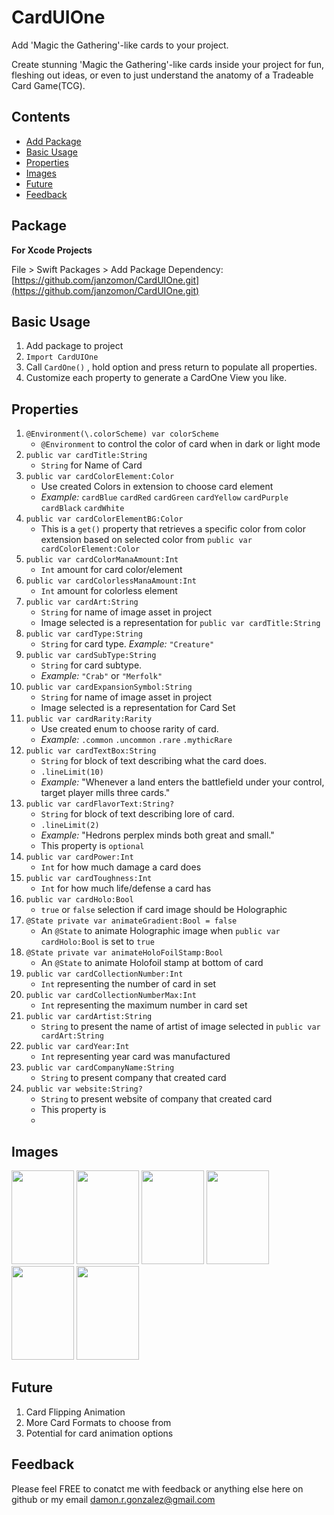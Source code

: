 # CardUIOne

Add 'Magic the Gathering'-like cards to your project.

Create stunning 'Magic the Gathering'-like cards inside your project for fun, fleshing out ideas, or even to just understand the anatomy of a Tradeable Card Game(TCG).

## Contents
- [Add Package](https://github.com/janzomon/CardUIOne#package)
- [Basic Usage](https://github.com/janzomon/CardUIOne#basic-usage)
- [Properties](https://github.com/janzomon/CardUIOne#properties)
- [Images](https://github.com/janzomon/CardUIOne#images)
- [Future](https://github.com/janzomon/CardUIOne#future)
- [Feedback](https://github.com/janzomon/CardUIOne#feedback)


## Package
**For Xcode Projects**

File > Swift Packages > Add Package Dependency: [https://github.com/janzomon/CardUIOne.git](https://github.com/janzomon/CardUIOne.git)

## Basic Usage

1. Add package to project
2. `Import CardUIOne`
3. Call `CardOne()` , hold option and press return to populate all properties.
4. Customize each property to generate a CardOne View you like.

## Properties

1. `@Environment(\.colorScheme) var colorScheme`
   - `@Environment` to control the color of card when in dark or light mode
1. `public var cardTitle:String`
    - `String` for Name of Card
3. `public var cardColorElement:Color`
    - Use created  Colors in extension to choose card element
    - *Example:* `cardBlue` `cardRed` `cardGreen` `cardYellow` `cardPurple` `cardBlack` `cardWhite`
4. `public var cardColorElementBG:Color`
    - This is a `get()` property that retrieves a specific color from color extension based on selected color from `public var cardColorElement:Color`
5. `public var cardColorManaAmount:Int`
    - `Int` amount for card color/element
6. `public var cardColorlessManaAmount:Int`
    - `Int` amount for colorless element
7. `public var cardArt:String`
    - `String` for name of image asset in project
    - Image selected is a representation for `public var cardTitle:String`
8. `public var cardType:String`
    - `String` for card type. *Example:* `"Creature"`
9. `public var cardSubType:String`
    - `String` for card subtype.
    - *Example:* `"Crab"` or `"Merfolk"`
10. `public var cardExpansionSymbol:String`
    - `String` for name of image asset in project
    - Image selected is a representation for Card Set
11. `public var cardRarity:Rarity`
    - Use created enum to choose rarity of card.
    - *Example:* `.common` `.uncommon` `.rare` `.mythicRare`
12. `public var cardTextBox:String`
    - `String` for block of text describing what the card does.
    - `.lineLimit(10)`
    - *Example:* "Whenever a land enters the battlefield under your control, target player mills three cards."
13. `public var cardFlavorText:String?`
    - `String` for block of text describing lore of card.
    - `.lineLimit(2)`
    - *Example:* "Hedrons perplex minds both great and small."
    - This property is `optional`
14. `public var cardPower:Int`
    - `Int` for how much damage a card does
15. `public var cardToughness:Int`
    - `Int` for how much life/defense a card has
16. `public var cardHolo:Bool`
    - `true` or `false` selection if card image should be Holographic
17. `@State private var animateGradient:Bool = false`
    - An `@State` to animate Holographic image when `public var cardHolo:Bool` is set to `true`
18. `@State private var animateHoloFoilStamp:Bool`
    - An `@State` to animate Holofoil stamp at bottom of card
18. `public var cardCollectionNumber:Int`
    - `Int` representing the number of card in set
19. `public var cardCollectionNumberMax:Int`
    - `Int` representing the maximum number in card set
20. `public var cardArtist:String`
    - `String` to present the name of artist of image selected in `public var cardArt:String`
21. `public var cardYear:Int`
    - `Int` representing year card was manufactured
22. `public var cardCompanyName:String`
    - `String` to present company that created card
23. `public var website:String?`
    - `String` to present website of company that created card
    - This property is
    -

## Images


<img src="https://github.com/janzomon/CardUIOne/assets/29006410/b7fff4dd-e1f9-421c-9154-1acbb103743e" width="100" height="150">   

<img src="https://github.com/janzomon/CardUIOne/assets/29006410/e349aacc-1a40-4434-a644-255c8bd8d6ce" width="100" height="150">  

<img src="https://github.com/janzomon/CardUIOne/assets/29006410/c31f9c88-9253-47de-921b-873684e056ac" width="100" height="150">   

<img src="https://github.com/janzomon/CardUIOne/assets/29006410/316735eb-7432-4e27-92e4-235d0b82c860" width="100" height="150"> 

<img src="https://github.com/janzomon/CardUIOne/assets/29006410/da2cc596-85cd-4312-9fe7-6efdf47612ae" width="100" height="150">   

<img src="https://github.com/janzomon/CardUIOne/assets/29006410/544e6261-f228-4e0c-9f6c-c8339ad70e82" width="100" height="150">


 ## Future

 1. Card Flipping Animation
 2. More Card Formats to choose from
 3. Potential for card animation options

## Feedback

Please feel FREE to conatct me with feedback or anything else here on github or my email [damon.r.gonzalez@gmail.com](mailto:damon.r.gonzalez@gmail.com)
